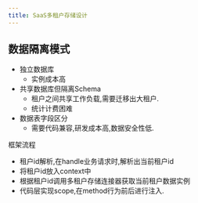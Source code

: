 ```yaml
---
title: SaaS多租户存储设计
---
```


## 数据隔离模式

- 独立数据库
  - 实例成本高
- 共享数据库但隔离Schema 
  - 租户之间共享工作负载,需要迁移出大租户.
  - 统计计费困难
- 数据表字段区分
  - 需要代码兼容,研发成本高,数据安全性低.


框架流程
- 租户id解析,在handle业务请求时,解析出当前租户id
- 将租户id放入context中
- 根据租户id调用多租户存储连接器获取当前租户数据实例
- 代码层实现scope,在method行为前后进行注入.